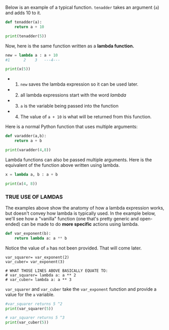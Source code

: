 Below is an example of a typical function. `tenadder` takes an argument (`a`) and adds 10 to it.

```python
def tenadder(a):
    return a + 10

print(tenadder(5))
```

Now, here is the same function written as a **lambda function.**

```python
new = lambda a : a + 10
#1      2    3   ---4---  

print(x(5))
```
- 1. `new` saves the lambda expression so it can be used later.
- 2. all lambda expressions start with the word *lambda*
- 3. `a` is the variable being passed into the function
- 4. The value of `a + 10` is what will be returned from this function.

Here is a normal Python function that uses multiple arguments:

```python
def varadder(a,b):
    return a + b

print(varadder(4,8))
```

Lambda functions can also be passed multiple arguments. Here is the equivalent of the function above written using lambda.

```python
x = lambda a, b : a + b

print(x(4, 8))
```

### TRUE USE OF LAMDAS

The examples above show the anatomy of how a lambda expression works, but doesn't convey how lambda is typically used. In the example below, we'll see how a "vanilla" function (one that's pretty generic and open-ended) can be made to do **more specific** actions using lambda.

```python
def var_exponent(b):
    return lambda a: a ** b
```

Notice the value of `a` has not been provided. That will come later.

```
var_squarer= var_exponent(2)
var_cuber= var_exponent(3)

# WHAT THOSE LINES ABOVE BASICALLY EQUATE TO:
# var_squarer= lambda a: a ** 2
# var_cuber= lambda a: a ** 3
```

`var_squarer` and `var_cuber` take the `var_exponent` function and provide a value for the `a` variable.

```python
#var_squarer returns 5 ^2
print(var_squarer(5))

# var_squarer returns 5 ^3
print(var_cuber(5))
```
